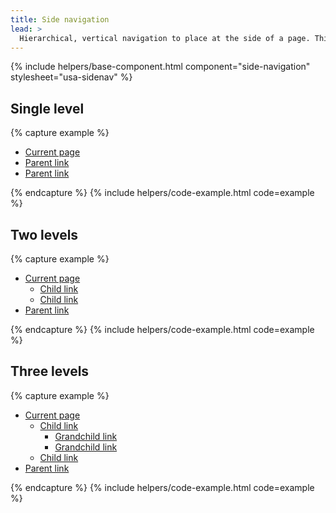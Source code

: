 ```yaml
---
title: Side navigation
lead: >
  Hierarchical, vertical navigation to place at the side of a page. This should correspond to other headers on the page.
---
```


{% include helpers/base-component.html component="side-navigation" stylesheet="usa-sidenav" %}
## Single level
{% capture example %}
<nav aria-label="Secondary navigation" class="tablet:grid-col-4">
  <ul class="usa-sidenav">
    <li class="usa-sidenav__item">
      <a href="" class="usa-current">Current page</a>
    </li>
    <li class="usa-sidenav__item">
      <a href="">Parent link</a>
    </li>
    <li class="usa-sidenav__item">
      <a href="">Parent link</a>
    </li>
  </ul>
</nav>
{% endcapture %}
{% include helpers/code-example.html code=example %}

## Two levels

{% capture example %}
<nav aria-label="Secondary navigation" class="tablet:grid-col-4">
  <ul class="usa-sidenav">
    <li class="usa-sidenav__item">
      <a href="" class="usa-current">Current page</a>
      <ul class="usa-sidenav__sublist">
        <li class="usa-sidenav__item">
          <a href="" class="usa-current">Child link</a>
        </li>
        <li class="usa-sidenav__item">
          <a href="">Child link</a>
        </li>
      </ul>
    </li>
    <li class="usa-sidenav__item">
      <a href="">Parent link</a>
    </li>
  </ul>
</nav>
{% endcapture %}
{% include helpers/code-example.html code=example %}

## Three levels

{% capture example %}
<nav aria-label="Secondary navigation" class="tablet:grid-col-4">
  <ul class="usa-accordion usa-sidenav">
    <li class="usa-sidenav__item">
      <a href="" class="usa-current">Current page</a>
      <ul class="usa-sidenav__sublist">
        <li class="usa-sidenav__item">
          <a href="">Child link</a>
          <ul class="usa-sidenav__sublist">
        <li class="usa-sidenav__item">
          <a href="" class="usa-current">Grandchild link</a>
        </li>
        <li class="usa-sidenav__item">
          <a href="">Grandchild link</a>
        </li>
      </ul>
        </li>
        <li class="usa-sidenav__item">
          <a href="">Child link</a>
        </li>
      </ul>
    </li>
    <li class="usa-sidenav__item">
      <a href="">Parent link</a>
    </li>
  </ul>
</nav>
{% endcapture %}
{% include helpers/code-example.html code=example %}
